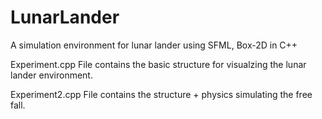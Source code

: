 # LunarLander
A simulation environment for lunar lander using SFML, Box-2D in C++

Experiment.cpp File contains the basic structure for visualzing the lunar lander environment.

Experiment2.cpp File contains the structure + physics simulating the free fall.
